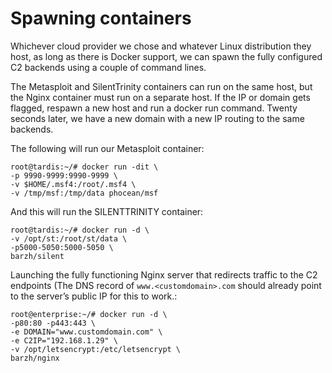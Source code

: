 # Spawning containers

Whichever cloud provider we chose and whatever Linux distribution they host, as long as there is Docker support, we 
can spawn the fully configured C2 backends using a couple of command lines. 

The Metasploit and SilentTrinity containers can run on the same host, but the Nginx container must run on a separate 
host. If the IP or domain gets flagged, respawn a new host and run a docker run command. Twenty seconds later, we have 
a new domain with a new IP routing to the same backends.

The following will run our Metasploit container:

```text
root@tardis:~/# docker run -dit \
-p 9990-9999:9990-9999 \
-v $HOME/.msf4:/root/.msf4 \
-v /tmp/msf:/tmp/data phocean/msf
```

And this will run the SILENTTRINITY container:

```text
root@tardis:~/# docker run -d \
-v /opt/st:/root/st/data \
-p5000-5050:5000-5050 \
barzh/silent
```

Launching the fully functioning Nginx server that redirects traffic to the C2 endpoints (The DNS record of 
`www.<customdomain>.com` should already point to the server’s public IP for this to work.:

```text
root@enterprise:~/# docker run -d \
-p80:80 -p443:443 \
-e DOMAIN="www.customdomain.com" \
-e C2IP="192.168.1.29" \
-v /opt/letsencrypt:/etc/letsencrypt \
barzh/nginx
```
